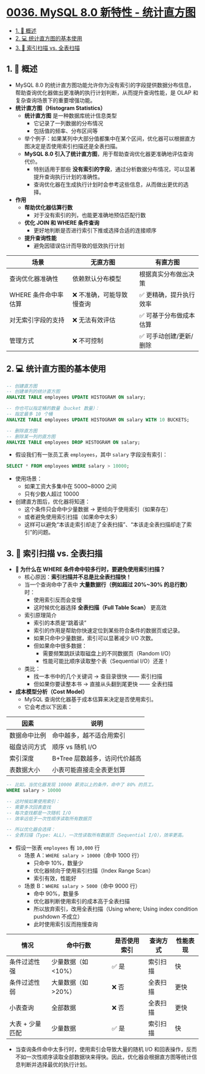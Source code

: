 # [0036. MySQL 8.0 新特性 - 统计直方图](https://github.com/Tdahuyou/TNotes.mysql/tree/main/notes/0036.%20MySQL%208.0%20%E6%96%B0%E7%89%B9%E6%80%A7%20-%20%E7%BB%9F%E8%AE%A1%E7%9B%B4%E6%96%B9%E5%9B%BE)

<!-- region:toc -->

- [1. 📝 概述](#1--概述)
- [2. 💻 统计直方图的基本使用](#2--统计直方图的基本使用)
- [3. 📒 索引扫描 vs. 全表扫描](#3--索引扫描-vs-全表扫描)

<!-- endregion:toc -->

## 1. 📝 概述

- MySQL 8.0 的统计直方图功能允许你为没有索引的字段提供数据分布信息，帮助查询优化器做出更准确的执行计划判断，从而提升查询性能，是 OLAP 和复杂查询场景下的重要增强功能。
- **统计直方图（Histogram Statistics）**
  - **统计直方图** 是一种数据库统计信息类型
    - 它记录了一列数据的分布情况
    - 包括值的频率、分布区间等
  - 举个例子：如果某列中大部分值都集中在某个区间，优化器可以根据直方图决定是否使用索引扫描还是全表扫描。
  - **MySQL 8.0 引入了统计直方图**，用于帮助查询优化器更准确地评估查询代价。
    - 特别适用于那些 **没有索引的字段**，通过分析数据分布情况，可以显著提升查询执行计划的准确性。
    - 查询优化器在生成执行计划时会参考这些信息，从而做出更优的选择。
- **作用**
  - **帮助优化器估算行数**
    - 对于没有索引的列，也能更准确地预估匹配行数
  - **优化 JOIN 和 WHERE 条件查询**
    - 更好地判断是否进行索引下推或选择合适的连接顺序
  - **提升查询性能**
    - 避免因错误估计而导致的低效执行计划

| 场景                 | 无直方图                  | 有直方图                |
| -------------------- | ------------------------- | ----------------------- |
| 查询优化器准确性     | 依赖默认分布模型          | 根据真实分布做出决策    |
| WHERE 条件命中率估算 | ❌ 不准确，可能导致慢查询 | ✅ 更精确，提升执行效率 |
| 对无索引字段的支持   | ❌ 无法有效评估           | ✅ 可基于分布做成本估算 |
| 管理方式             | ❌ 不可控制               | ✅ 可手动创建/更新/删除 |

## 2. 💻 统计直方图的基本使用

```sql
-- 创建直方图
-- 创建单列的统计直方图
ANALYZE TABLE employees UPDATE HISTOGRAM ON salary;

-- 你也可以指定桶的数量（bucket 数量）：
-- 指定最多 10 个桶
ANALYZE TABLE employees UPDATE HISTOGRAM ON salary WITH 10 BUCKETS;

-- 删除直方图
-- 删除某一列的直方图
ANALYZE TABLE employees DROP HISTOGRAM ON salary;
```

- 假设我们有一张员工表 `employees`，其中 `salary` 字段没有索引：

```sql
SELECT * FROM employees WHERE salary > 10000;
```

- 使用场景：
  - 如果工资大多集中在 5000~8000 之间
  - 只有少数人超过 10000
- 创建直方图后，优化器将知道：
  - 这个条件只会命中少量数据 → 更倾向于使用索引（如果存在）
  - 或者避免使用索引扫描（如果命中太多）
  - 这样可以避免“本该走索引却走了全表扫描”、“本该走全表扫描却走了索引”的问题。

## 3. 📒 索引扫描 vs. 全表扫描

- **🤔 为什么在 WHERE 条件命中较多行时，要避免使用索引扫描？**
  - 核心原因：**索引扫描并不总是比全表扫描快！**
  - 当一个查询命中了表中 **大量数据行（例如超过 20%~30% 的总行数）** 时：
    - 使用索引反而会变慢
    - 这时候优化器选择 **全表扫描（Full Table Scan）** 更高效
  - 索引原理简介
    - 索引的本质是“跳着读”
    - 索引的作用是帮助你快速定位到某些符合条件的数据页或记录。
    - 如果只命中少量数据，索引可以显著减少 I/O 次数。
    - 但如果命中很多数据：
      - 需要频繁跳跃读取磁盘上的不同数据页（Random I/O）
      - 性能可能比顺序读取整个表（Sequential I/O）还差！
  - 类比：
    - 找一本书中的几个关键词 → 查目录很快 —— 索引扫描
    - 但如果你要读整本书 → 直接从头翻到尾更快 —— 全表扫描
- **成本模型分析（Cost Model）**
  - MySQL 查询优化器基于成本估算来决定是否使用索引。
  - 它会考虑以下因素：

| 因素         | 说明                          |
| ------------ | ----------------------------- |
| 数据命中比例 | 命中越多，越不适合用索引      |
| 磁盘访问方式 | 顺序 vs 随机 I/O              |
| 索引深度     | B+Tree 层数越多，访问代价越高 |
| 表数据大小   | 小表可能直接走全表更划算      |

```sql
-- 比如，当优化器发现 10000 薪资以上的条件，命中了 80% 的员工。
WHERE salary > 10000

-- 这时候如果使用索引：
-- 需要多次回表查找
-- 每次查找都是一次随机 I/O
-- 效率远低于一次性顺序读取所有数据页

-- 所以优化器会选择：
-- 全表扫描（Type: ALL），一次性读取所有数据页（Sequential I/O），效率更高。
```

- 假设一张表 `employees` 有 `10,000` 行
  - 场景 A：`WHERE salary > 10000`（命中 1000 行）
    - 只命中 10%，数量少
    - 优化器倾向于使用索引扫描（Index Range Scan）
    - 索引有效，性能好
  - 场景 B：`WHERE salary > 5000`（命中 9000 行）
    - 命中 90%，数量多
    - 优化器判断使用索引的成本高于全表扫描
    - 所以放弃索引，改用全表扫描（Using where; Using index condition pushdown 不成立）
    - 此时使用索引反而拖慢查询

| 情况            | 命中行数            | 是否使用索引 | 查询方式 | 性能表现 |
| --------------- | ------------------- | ------------ | -------- | -------- |
| 条件过滤性强    | 少量数据（如 <10%） | ✅ 是        | 索引扫描 | 快       |
| 条件过滤性弱    | 大量数据（如 >20%） | ❌ 否        | 全表扫描 | 更快     |
| 小表查询        | 全部数据            | ❌ 否        | 全表扫描 | 更快     |
| 大表 + 少量匹配 | 少量数据            | ✅ 是        | 索引扫描 | 快       |

- 当查询条件命中太多行时，使用索引会导致大量的随机 I/O 和回表操作，反而不如一次性顺序读取全部数据块来得快。因此，优化器会根据直方图等统计信息判断并选择最优的执行计划。
